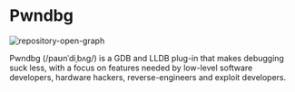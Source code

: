 # Pwndbg

![repository-open-graph](https://github.com/pwndbg/pwndbg/assets/150354584/eaff07c7-4454-46cf-a6bc-96130225e87f)

Pwndbg (/paʊnˈdiˌbʌɡ/) is a GDB and LLDB plug-in that makes debugging suck less, with a focus on features needed by low-level software developers, hardware hackers, reverse-engineers and exploit developers.
